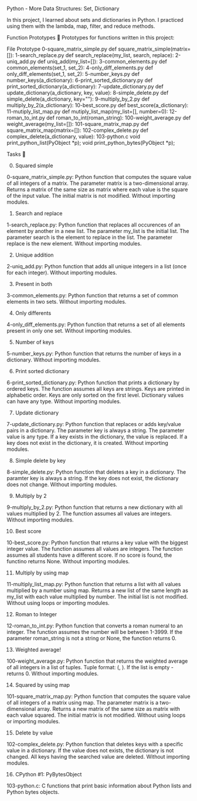 


Python - More Data Structures: Set, Dictionary


In this project, I learned about sets and dictionaries in Python. I practiced using them with the lambda, map, filter, and reduce methods.

Function Prototypes 💾
Prototypes for functions written in this project:

File    Prototype
0-square_matrix_simple.py       def square_matrix_simple(matrix=[]):
1-search_replace.py     def search_replace(my_list, search, replace):
2-uniq_add.py   def uniq_add(my_list=[]):
3-common_elements.py    def common_elements(set_1, set_2):
4-only_diff_elements.py def only_diff_elements(set_1, set_2):
5-number_keys.py        def number_keys(a_dictionary):
6-print_sorted_dictionary.py    def print_sorted_dictionary(a_dictionary):
7-update_dictionary.py  def update_dictionary(a_dictionary, key, value):
8-simple_delete.py      def simple_delete(a_dictionary, key=""):
9-multiply_by_2.py      def multiply_by_2(a_dictionary):
10-best_score.py        def best_score(a_dictionary):
11-mutiply_list_map.py  def mutiply_list_map(my_list=[], number=0):
12-roman_to_int.py      def roman_to_int(roman_string):
100-weight_average.py   def weight_average(my_list=[]):
101-square_matrix_map.py        def square_matrix_map(matrix=[]):
102-complex_delete.py   def complex_delete(a_dictionary, value):
103-python.c
void print_python_list(PyObject *p);
void print_python_bytes(PyObject *p);


Tasks 📃

0. Squared simple

0-square_matrix_simple.py: Python function that computes the square value of all integers of a matrix.
The parameter matrix is a two-dimensional array.
Returns a matrix of the same size as matrix where each value is the square of the input value.
The initial matrix is not modified.
Without importing modules.

1. Search and replace

1-search_replace.py: Python function that replaces all occurences of an element by another in a new list.
The parameter my_list is the initial list.
The parameter search is the element to replace in the list.
The parameter replace is the new element.
Without importing modules.

2. Unique addition

2-uniq_add.py: Python function that adds all unique integers in a list (once for each integer).
Without importing modules.

3. Present in both

3-common_elements.py: Python function that returns a set of common elements in two sets.
Without importing modules.

4. Only differents

4-only_diff_elements.py: Python function that returns a set of all elements present in only one set.
Without importing modules.

5. Number of keys

5-number_keys.py: Python function that returns the number of keys in a dictionary.
Without importing modules.

6. Print sorted dictionary

6-print_sorted_dictionary.py: Python function that prints a dictionary by ordered keys.
The function assumes all keys are strings.
Keys are printed in alphabetic order.
Keys are only sorted on the first level.
Dictionary values can have any type.
Without importing modules.

7. Update dictionary

7-update_dictionary.py: Python function that replaces or adds key/value pairs in a dictionary.
The parameter key is always a string.
The parameter value is any type.
If a key exists in the dictionary, the value is replaced.
If a key does not exist in the dictionary, it is created.
Without importing modules.

8. Simple delete by key

8-simple_delete.py: Python function that deletes a key in a dictionary.
The paramter key is always a string.
If the key does not exist, the dictionary does not change.
Without importing modules.

9. Multiply by 2

9-multiply_by_2.py: Python function that returns a new dictionary with all values multiplied by 2.
The function assumes all values are integers.
Without importing modules.

10. Best score

10-best_score.py: Python function that returns a key value with the biggest integer value.
The function assumes all values are integers.
The function assumes all students have a different score.
If no score is found, the functino returns None.
Without importing modules.

11. Multiply by using map

11-multiply_list_map.py: Python function that returns a list with all values multiplied by a number using map.
Returns a new list of the same length as my_list with each value multiplied by number.
The initial list is not modified.
Without using loops or importing modules.

12. Roman to Integer

12-roman_to_int.py: Python function that converts a roman numeral to an integer.
The function assumes the number will be between 1-3999.
If the parameter roman_string is not a string or None, the function returns 0.

13. Weighted average!

100-weight_average.py: Python function that returns the weighted average of all integers in a list of tuples.
Tuple format: (<score>, <weight>).
If the list is empty - returns 0.
Without importing modules.

14. Squared by using map

101-square_matrix_map.py: Python function that computes the square value of all integers of a matrix using map.
The parameter matrix is a two-dimensional array.
Returns a new matrix of the same size as matrix with each value squared.
The initial matrix is not modified.
Without using loops or importing modules.

15. Delete by value

102-complex_delete.py: Python function that deletes keys with a specific value in a dictionary.
If the value does not exists, the dictionary is not changed.
All keys having the searched value are deleted.
Without importing modules.

16. CPython #1: PyBytesObject

103-python.c: C functions that print basic information about Python lists and Python bytes objects.
